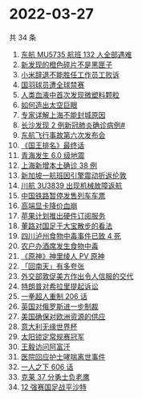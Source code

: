 # 2022-03-27

共 34 条

<!-- BEGIN -->
<!-- 最后更新时间 Sun Mar 27 2022 18:08:33 GMT+0800 (China Standard Time) -->

1. [东航 MU5735 航班 132 人全部遇难](https://www.zhihu.com/search?q=东航)
1. [新发现的橙色碎片不是黑匣子](https://www.zhihu.com/search?q=黑匣子)
1. [小米辞退不能胜任工作员工败诉](https://www.zhihu.com/search?q=小米辞退员工)
1. [国羽球员遭全球禁赛](https://www.zhihu.com/search?q=国羽球员禁赛)
1. [人类血液中首次发现微塑料颗粒](https://www.zhihu.com/search?q=微塑料)
1. [如何造出太空巨眼](https://www.zhihu.com/search?q=未来中国)
1. [专家详解上海不能封城原因](https://www.zhihu.com/search?q=不能封城原因)
1. [长沙发现 2 例新冠肺炎确诊病例#](https://www.zhihu.com/search?q=长沙新冠)
1. [东航飞行事故第六次发布会](https://www.zhihu.com/search?q=东航飞行事故确定坠机撞击点)
1. [《国王排名》最终话](https://www.zhihu.com/search?q=国王排名)
1. [青海发生 6.0 级地震](https://www.zhihu.com/search?q=青海地震)
1. [上海新增本土确诊 38 例](https://www.zhihu.com/search?q=上海新增)
1. [新加坡一航班因引擎震动折返伦敦](https://www.zhihu.com/search?q=新加坡航班)
1. [川航 3U3839 出现机械故障返航](https://www.zhihu.com/search?q=四川航空)
1. [中国铁路暂停发售列车车票](https://www.zhihu.com/search?q=暂停发售车票)
1. [高端显卡降价血崩](https://www.zhihu.com/search?q=显卡降价)
1. [苹果计划推出硬件订阅服务](https://www.zhihu.com/search?q=苹果硬件订阅)
1. [董路对国足于大宝散步的看法](https://www.zhihu.com/search?q=董路)
1. [四川泸州食物中毒事件已致 4 死](https://www.zhihu.com/search?q=泸州食物中毒事件)
1. [农户办酒席发生食物中毒](https://www.zhihu.com/search?q=办酒席食物中毒)
1. [《原神》神里绫人 PV 原神](https://www.zhihu.com/search?q=原神)
1. [「回南天」有多夸张](https://www.zhihu.com/search?q=回南天)
1. [外交部敦促美方作出令人信服的交代](https://www.zhihu.com/search?q=外交部敦促美方)
1. [特朗普对希拉里提起诉讼](https://www.zhihu.com/search?q=特朗普对希拉里提起诉讼)
1. [一拳超人重制 206 话](https://www.zhihu.com/search?q=一拳超人)
1. [英国对俄罗斯进一步制裁](https://www.zhihu.com/search?q=英国对俄罗斯进一步制裁)
1. [美国确保对欧洲资源的供应](https://www.zhihu.com/search?q=美国供应)
1. [意大利无缘世界杯](https://www.zhihu.com/search?q=意大利无缘世界杯)
1. [太阳锁定常规赛冠军](https://www.zhihu.com/search?q=太阳)
1. [王毅访问阿富汗](https://www.zhihu.com/search?q=王毅访问阿富汗)
1. [医院回应护士哮喘离世事件](https://www.zhihu.com/search?q=医院回应)
1. [一人之下 606 话](https://www.zhihu.com/search?q=一人之下)
1. [克莱 37 分勇士负老鹰](https://www.zhihu.com/search?q=勇士)
1. [12 强赛国足战平沙特](https://www.zhihu.com/search?q=国足)

<!-- END -->
